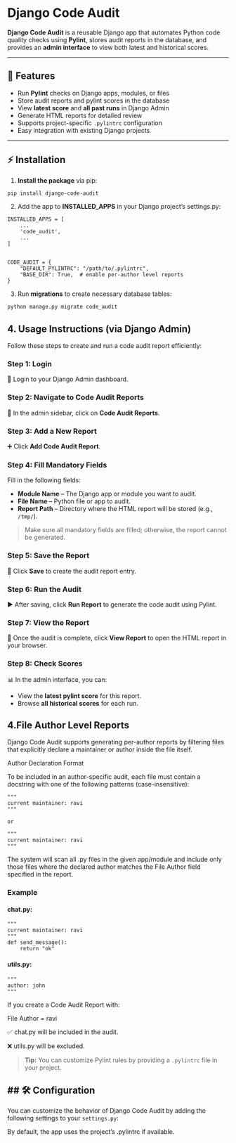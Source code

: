# Django Code Audit

**Django Code Audit** is a reusable Django app that automates Python code quality checks using **Pylint**, stores audit reports in the database, and provides an **admin interface** to view both latest and historical scores.

---

## 🚀 Features

- Run **Pylint** checks on Django apps, modules, or files
- Store audit reports and pylint scores in the database
- View **latest score** and **all past runs** in Django Admin
- Generate HTML reports for detailed review
- Supports project-specific `.pylintrc` configuration
- Easy integration with existing Django projects

---

## ⚡ Installation

1. **Install the package** via pip:

```bash
pip install django-code-audit
```

2. Add the app to **INSTALLED_APPS** in your Django project’s settings.py:
````pythonpython
INSTALLED_APPS = [
    ...
    'code_audit',
    ...
]


CODE_AUDIT = {
    "DEFAULT_PYLINTRC": "/path/to/.pylintrc",
    "BASE_DIR": True,  # enable per-author level reports
}
````
3. Run **migrations** to create necessary database tables:
```bash
python manage.py migrate code_audit
``` 
## 4. Usage Instructions (via **Django Admin**)

Follow these steps to create and run a code audit report efficiently:

### **Step 1: Login**
🔑 Login to your Django Admin dashboard.

### **Step 2: Navigate to Code Audit Reports**
📂 In the admin sidebar, click on **Code Audit Reports**.

### **Step 3: Add a New Report**
➕ Click **Add Code Audit Report**.

### **Step 4: Fill Mandatory Fields**
Fill in the following fields:

- **Module Name** – The Django app or module you want to audit.  
- **File Name** – Python file or app to audit.  
- **Report Path** – Directory where the HTML report will be stored (e.g., `/tmp/`).  

> Make sure all mandatory fields are filled; otherwise, the report cannot be generated.

### **Step 5: Save the Report**
💾 Click **Save** to create the audit report entry.

### **Step 6: Run the Audit**
▶️ After saving, click **Run Report** to generate the code audit using Pylint.

### **Step 7: View the Report**
👀 Once the audit is complete, click **View Report** to open the HTML report in your browser.

### **Step 8: Check Scores**
📊 In the admin interface, you can:
- View the **latest pylint score** for this report.
- Browse **all historical scores** for each run.

## 4.File Author Level Reports
Django Code Audit supports generating per-author reports by filtering files that explicitly declare a maintainer or author inside the file itself.

Author Declaration Format

To be included in an author-specific audit, each file must contain a docstring with one of the following patterns (case-insensitive):
```python:python
"""
current maintainer: ravi
"""

or

"""
current maintainer: ravi
"""
```
The system will scan all .py files in the given app/module and include only those files where the declared author matches the File Author field specified in the report.

### Example

#### chat.py:
```python:python
"""
current maintainer: ravi
"""
def send_message():
    return "ok"
```

#### utils.py:
```python:python
"""
author: john
"""
```
If you create a Code Audit Report with:

File Author = ravi

✅ chat.py will be included in the audit.

❌ utils.py will be excluded.

> **Tip:** You can customize Pylint rules by providing a `.pylintrc` file in your project.


## ## 🛠️ Configuration
You can customize the behavior of Django Code Audit by adding the following settings to your `settings.py`:

By default, the app uses the project’s .pylintrc if available.